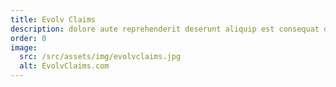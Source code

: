 ```yaml
---
title: Evolv Claims
description: dolore aute reprehenderit deserunt aliquip est consequat duis ex labore pariatur velit dolor exercitation duis duis excepteur fugiat fugiat non consequat mollit
order: 0
image:
  src: /src/assets/img/evolvclaims.jpg
  alt: EvolvClaims.com
---
```

